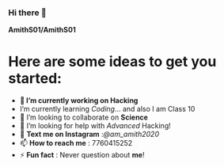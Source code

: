 ### Hi there 👋

**AmithS01/AmithS01** 

# Here are some ideas to get you started:

- **🔭 I’m currently working on Hacking**
- I’m currently learning *Coding*... and also I am Class 10
- 👯 I’m looking to collaborate on **Science**
- 🤔 I’m looking for help with *Advanced* Hacking!
- 💬 **Text me on Instagram** :*@am_amith2020*
- 📫 **How to reach me** : 7760415252
- ⚡ **Fun fact** : Never question about **me**!
